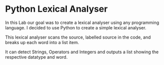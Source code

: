 # Python Lexical Analyser 

In this Lab our goal was to create a lexical analyser using any programming language. I decided to use Python to create a simple lexical analyser.

This lexical analyser scans the source, labelled source in the code, and breaks up each word into a list item. 

It can detect Strings, Operators and Integers and outputs a list showing the respective datatype and word. 

